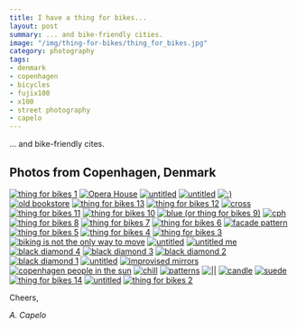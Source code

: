 ```yaml
---
title: I have a thing for bikes...
layout: post
summary: ... and bike-friendly cities.
image: "/img/thing-for-bikes/thing_for_bikes.jpg"
category: photography
tags:
- denmark
- copenhagen
- bicycles
- fujix100
- x100
- street photography
- capelo
---
```


... and bike-friendly cites.

## Photos from Copenhagen, Denmark

<a href="https://www.flickr.com/photos/acapelo/27901705484/in/photostream" target="_blank" title="thing for bikes 1"><img src="https://farm9.staticflickr.com/8504/27901705484_a917cd1ac3_b.jpg" alt="thing for bikes 1"></a>
<a href="https://www.flickr.com/photos/acapelo/27902847033/in/photostream" target="_blank" title="Opera House"><img src="https://farm9.staticflickr.com/8593/27902847033_e896a2b4bf_b.jpg" alt="Opera House"></a>
<a href="https://www.flickr.com/photos/acapelo/28440743571/in/photostream" target="_blank" title="untitled"><img src="https://farm9.staticflickr.com/8067/28440743571_0f3a797bf3_b.jpg" alt="untitled"></a>
<a href="https://www.flickr.com/photos/acapelo/27902808173/in/photostream" target="_blank" title="untitled"><img src="https://farm9.staticflickr.com/8403/27902808173_064c7c1a22_b.jpg" alt="untitled"></a>
<a href="https://www.flickr.com/photos/acapelo/28440684841/in/photostream" target="_blank" title=":)"><img src="https://farm9.staticflickr.com/8786/28440684841_6a47130200_b.jpg" alt=":)"></a>
<a href="https://www.flickr.com/photos/acapelo/28234375530/in/photostream" target="_blank" title="old bookstore"><img src="https://farm9.staticflickr.com/8744/28234375530_d550d27967_b.jpg" alt="old bookstore"></a>
<a href="https://www.flickr.com/photos/acapelo/27902003844/in/photostream" target="_blank" title="thing for bikes 13"><img src="https://farm9.staticflickr.com/8865/27902003844_dae0b06d35_b.jpg" alt="thing for bikes 13"></a>
<a href="https://www.flickr.com/photos/acapelo/28486515146/in/photostream" target="_blank" title="thing for bikes 12"><img src="https://farm8.staticflickr.com/7751/28486515146_60db94f1ab_b.jpg" alt="thing for bikes 12"></a>
<a href="https://www.flickr.com/photos/acapelo/28412409982/in/photostream" target="_blank" title="cross"><img src="https://farm9.staticflickr.com/8851/28412409982_8804fe2436_b.jpg" alt="cross"></a>
<a href="https://www.flickr.com/photos/acapelo/28517733955/in/photostream" target="_blank" title="thing for bikes 11"><img src="https://farm9.staticflickr.com/8664/28517733955_6dd34948bd_b.jpg" alt="thing for bikes 11"></a>
<a href="https://www.flickr.com/photos/acapelo/28439967741/in/photostream" target="_blank" title="thing for bikes 10"><img src="https://farm9.staticflickr.com/8702/28439967741_31f8f3ab50_b.jpg" alt="thing for bikes 10"></a>
<a href="https://www.flickr.com/photos/acapelo/28234935860/in/photostream" target="_blank" title="blue (or thing for bikes 9)"><img src="https://farm9.staticflickr.com/8644/28234935860_cc285ab8e4_b.jpg" alt="blue (or thing for bikes 9)"></a>
<a href="https://www.flickr.com/photos/acapelo/28518328345/in/photostream" target="_blank" title="cph"><img src="https://farm9.staticflickr.com/8793/28518328345_e2735c25ff_b.jpg" alt="cph"></a>
<a href="https://www.flickr.com/photos/acapelo/28440581501/in/photostream" target="_blank" title="thing for bikes 8"><img src="https://farm9.staticflickr.com/8788/28440581501_1fc2fb0628_b.jpg" alt="thing for bikes 8"></a>
<a href="https://www.flickr.com/photos/acapelo/28440557071/in/photostream" target="_blank" title="thing for bikes 7"><img src="https://farm9.staticflickr.com/8824/28440557071_e896734119_b.jpg" alt="thing for bikes 7"></a>
<a href="https://www.flickr.com/photos/acapelo/28518212625/in/photostream" target="_blank" title="thing for bikes 6"><img src="https://farm9.staticflickr.com/8892/28518212625_65f9444a21_b.jpg" alt="thing for bikes 6"></a>
<a href="https://www.flickr.com/photos/acapelo/28518189355/in/photostream" target="_blank" title="facade pattern"><img src="https://farm9.staticflickr.com/8027/28518189355_fc9748d06e_b.jpg" alt="facade pattern"></a>
<a href="https://www.flickr.com/photos/acapelo/27902586603/in/photostream" target="_blank" title="thing for bikes 5"><img src="https://farm9.staticflickr.com/8795/27902586603_7c9ec4447a_b.jpg" alt="thing for bikes 5"></a>
<a href="https://www.flickr.com/photos/acapelo/28517719695/in/photostream" target="_blank" title="thing for bikes 4"><img src="https://farm9.staticflickr.com/8678/28517719695_80fee78725_b.jpg" alt="thing for bikes 4"></a>
<a href="https://www.flickr.com/photos/acapelo/27902566403/in/photostream" target="_blank" title="thing for bikes 3"><img src="https://farm9.staticflickr.com/8892/27902566403_277a474684_b.jpg" alt="thing for bikes 3"></a>
<a href="https://www.flickr.com/photos/acapelo/28234722190/in/photostream" target="_blank" title="biking is not the only way to move"><img src="https://farm9.staticflickr.com/8846/28234722190_57703530b3_b.jpg" alt="biking is not the only way to move"></a>
<a href="https://www.flickr.com/photos/acapelo/27902480523/in/photostream" target="_blank" title="untitled"><img src="https://farm8.staticflickr.com/7683/27902480523_354775270a_b.jpg" alt="untitled"></a>
<a href="https://www.flickr.com/photos/acapelo/28440272551/in/photostream" target="_blank" title="untitled me"><img src="https://farm9.staticflickr.com/8090/28440272551_b52f9e8568_b.jpg" alt="untitled me"></a>
<a href="https://www.flickr.com/photos/acapelo/28234598150/in/photostream" target="_blank" title="black diamond 4"><img src="https://farm9.staticflickr.com/8176/28234598150_5e9000e25e_b.jpg" alt="black diamond 4"></a>
<a href="https://www.flickr.com/photos/acapelo/27901639994/in/photostream" target="_blank" title="black diamond 3"><img src="https://farm9.staticflickr.com/8770/27901639994_16b1b79fc5_b.jpg" alt="black diamond 3"></a>
<a href="https://www.flickr.com/photos/acapelo/27901608234/in/photostream" target="_blank" title="black diamond 2"><img src="https://farm9.staticflickr.com/8701/27901608234_2769d354e0_b.jpg" alt="black diamond 2"></a>
<a href="https://www.flickr.com/photos/acapelo/28440162991/in/photostream" target="_blank" title="black diamond 1"><img src="https://farm8.staticflickr.com/7676/28440162991_2dc722b76e_b.jpg" alt="black diamond 1"></a>
<a href="https://www.flickr.com/photos/acapelo/27902319593/in/photostream" target="_blank" title="untitled"><img src="https://farm8.staticflickr.com/7789/27902319593_52ece7e11a_b.jpg" alt="untitled"></a>
<a href="https://www.flickr.com/photos/acapelo/28234323270/in/photostream" target="_blank" title="improvised mirrors"><img src="https://farm9.staticflickr.com/8832/28234323270_3e947f021f_b.jpg" alt="improvised mirrors"></a>
<a href="https://www.flickr.com/photos/acapelo/28440098711/in/photostream" target="_blank" title="copenhagen people in the sun"><img src="https://farm9.staticflickr.com/8828/28440098711_61b5120126_b.jpg" alt="copenhagen people in the sun"></a>
<a href="https://www.flickr.com/photos/acapelo/28517806045/in/photostream" target="_blank" title="chill"><img src="https://farm9.staticflickr.com/8769/28517806045_059cd0a8d2_b.jpg" alt="chill"></a>
<a href="https://www.flickr.com/photos/acapelo/28234422540/in/photostream" target="_blank" title="patterns"><img src="https://farm9.staticflickr.com/8634/28234422540_12ddc27306_b.jpg" alt="patterns"></a>
<a href="https://www.flickr.com/photos/acapelo/27902109273/in/photostream" target="_blank" title="||"><img src="https://farm9.staticflickr.com/8814/27902109273_bdaf84400a_b.jpg" alt="||"></a>
<a href="https://www.flickr.com/photos/acapelo/28485986896/in/photostream" target="_blank" title="candle"><img src="https://farm9.staticflickr.com/8474/28485986896_369db9a4bb_b.jpg" alt="candle"></a>
<a href="https://www.flickr.com/photos/acapelo/28234294020/in/photostream" target="_blank" title="suede"><img src="https://farm9.staticflickr.com/8787/28234294020_a5f904df66_b.jpg" alt="suede"></a>
<a href="https://www.flickr.com/photos/acapelo/28440201721/in/photostream" target="_blank" title="thing for bikes 14"><img src="https://farm9.staticflickr.com/8751/28440201721_7178371442_b.jpg" alt="thing for bikes 14"></a>
<a href="https://www.flickr.com/photos/acapelo/28486429716/in/photostream" target="_blank" title="untitled"><img src="https://farm8.staticflickr.com/7696/28486429716_c5dc465cc2_b.jpg" alt="untitled"></a>
<a href="https://www.flickr.com/photos/acapelo/27901750984/in/photostream" target="_blank" title="thing for bikes 2"><img src="https://farm9.staticflickr.com/8684/27901750984_a27532b55e_b.jpg" alt="thing for bikes 2"></a>

Cheers,

*A. Capelo*
